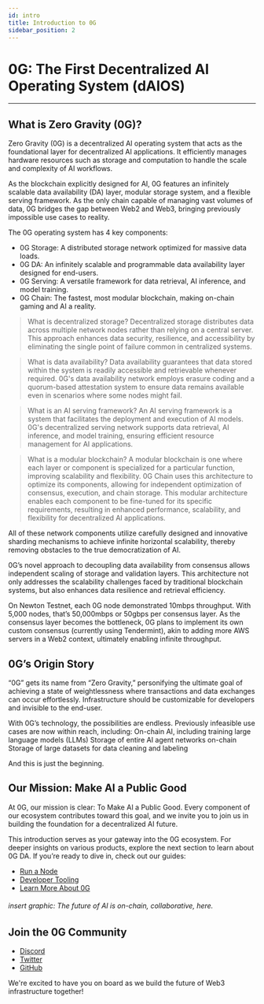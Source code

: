 ```yaml
---
id: intro
title: Introduction to 0G
sidebar_position: 2
---
```

# 0G: The First Decentralized AI Operating System (dAIOS)
---

## What is Zero Gravity (0G)? 

Zero Gravity (0G) is a decentralized AI operating system that acts as the foundational layer for decentralized AI applications. It efficiently manages hardware resources such as storage and computation to handle the scale and complexity of AI workflows. 

As the blockchain explicitly designed for AI, 0G features an infinitely scalable data availability (DA) layer, modular storage system, and a flexible serving framework. As the only chain capable of managing vast volumes of data, 0G bridges the gap between Web2 and Web3, bringing previously impossible use cases to reality.

The 0G operating system has 4 key components: 
- 0G Storage: A distributed storage network optimized for massive data loads.
- 0G DA: An infinitely scalable and programmable data availability layer designed for end-users.
- 0G Serving: A versatile framework for data retrieval, AI inference, and model training.
- 0G Chain: The fastest, most modular blockchain, making on-chain gaming and AI a reality.

> What is decentralized storage?
Decentralized storage distributes data across multiple network nodes rather than relying on a central server. This approach enhances data security, resilience, and accessibility by eliminating the single point of failure common in centralized systems.

> What is data availability?
Data availability guarantees that data stored within the system is readily accessible and retrievable whenever required. 0G's data availability network employs erasure coding and a quorum-based attestation system to ensure data remains available even in scenarios where some nodes might fail.

> What is an AI serving framework?
An AI serving framework is a system that facilitates the deployment and execution of AI models. 0G's decentralized serving network supports data retrieval, AI inference, and model training, ensuring efficient resource management for AI applications.

> What is a modular blockchain?
A modular blockchain is one where each layer or component is specialized for a particular function, improving scalability and flexibility. 0G Chain uses this architecture to optimize its components, allowing for independent optimization of consensus, execution, and chain storage. This modular architecture enables each component to be fine-tuned for its specific requirements, resulting in enhanced performance, scalability, and flexibility for decentralized AI applications. 

All of these network components utilize carefully designed and innovative sharding mechanisms to achieve infinite horizontal scalability, thereby removing obstacles to the true democratization of AI. 

0G’s novel approach to decoupling data availability from consensus allows independent scaling of storage and validation layers. This architecture not only addresses the scalability challenges faced by traditional blockchain systems, but also enhances data resilience and retrieval efficiency. 

On Newton Testnet, each 0G node demonstrated 10mbps throughput. With 5,000 nodes, that’s 50,000mbps or 50gbps per consensus layer. As the consensus layer becomes the bottleneck, 0G plans to implement its own custom consensus (currently using Tendermint), akin to adding more AWS servers in a Web2 context, ultimately enabling infinite throughput.

## 0G’s Origin Story

“0G” gets its name from “Zero Gravity,” personifying the ultimate goal of achieving a state of weightlessness where transactions and data exchanges can occur effortlessly. Infrastructure should be customizable for developers and invisible to the end-user. 

With 0G’s technology, the possibilities are endless. Previously infeasible use cases are now within reach, including: 
On-chain AI, including training large language models (LLMs)
Storage of entire AI agent networks on-chain
Storage of large datasets for data cleaning and labeling

And this is just the beginning.

## Our Mission: Make AI a Public Good

At 0G, our mission is clear: To Make AI a Public Good. Every component of our ecosystem contributes toward this goal, and we invite you to join us in building the foundation for a decentralized AI future.

This introduction serves as your gateway into the 0G ecosystem. For deeper insights on various products, explore the next section to learn about 0G DA. If you’re ready to dive in, check out our guides:
- [Run a Node](/run-a-node/testnet-information)
- [Developer Tooling](/developer-tooling/faucet)
- [Learn More About 0G](/learn-more/whitepaper)

###### insert graphic: The future of AI is on-chain, collaborative, here. 

## Join the 0G Community

- [Discord](https://discord.gg/0GLabs)
- [Twitter](https://twitter.com/0GLabs)
- [GitHub](https://github.com/0G-Labs/0g-docs)

We're excited to have you on board as we build the future of Web3 infrastructure together!
